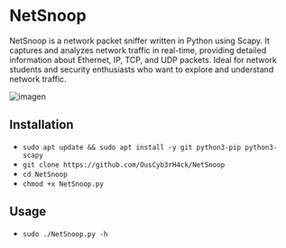 # NetSnoop
NetSnoop is a network packet sniffer written in Python using Scapy. It captures and analyzes network traffic in real-time, providing detailed information about Ethernet, IP, TCP, and UDP packets. Ideal for network students and security enthusiasts who want to explore and understand network traffic.

![imagen](https://github.com/user-attachments/assets/5a0d3366-bbfe-4c41-89f4-4612ebe51778)

## Installation
- `sudo apt update && sudo apt install -y git python3-pip python3-scapy`
- `git clone https://github.com/OusCyb3rH4ck/NetSnoop`
- `cd NetSnoop`
- `chmod +x NetSnoop.py`

## Usage
- `sudo ./NetSnoop.py -h`
